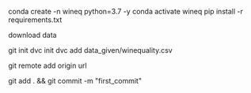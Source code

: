 conda create -n wineq python=3.7 -y
conda activate wineq
pip install -r requirements.txt

download data

git init
dvc init
dvc add data_given/winequality.csv

git remote add origin url

git add . && git commit -m "first_commit"
